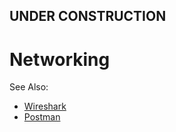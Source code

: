 
## UNDER CONSTRUCTION

# Networking

See Also:

  - [Wireshark](Wireshark.md)
  - [Postman](Postman.md)


